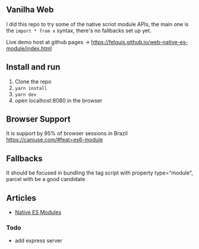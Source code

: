 ## Vanilha Web

I did this repo to try some of the native scriot module APIs, the main one is the `import * from x` syntax, there's no fallbacks set up yet.

Live demo host at github pages -> https://felquis.github.io/web-native-es-module/index.html

## Install and run

1. Clone the repo
1. `yarn install`
1. `yarn dev`
1. open localhost:8080 in the browser

## Browser Support

It is support by 95% of browser sessions in Brazil https://caniuse.com/#feat=es6-module

## Fallbacks

It should be focused in bundling the tag script with property type="module", parcel with be a good candidate

## Articles

- [Native ES Modules](https://medium.com/@giltayar/native-es-modules-ready-for-prime-time-87c64d294d3c)

### Todo

- add express server
